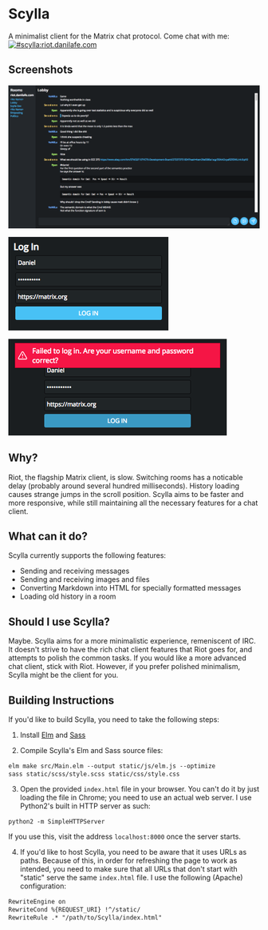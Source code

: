 # Scylla
A minimalist client for the Matrix chat protocol. Come chat with me: [![#scylla:riot.danilafe.com](https://img.shields.io/matrix/scylla:riot.danilafe.com.svg?label=%23scylla:riot.danilafe.com&server_fqdn=matrix.org)](https://matrix.to/#/#scylla:riot.danilafe.com)

## Screenshots
![Main View](screenshots/screenshot-1.png)

![Login View](screenshots/screenshot-2.png)

![Error](screenshots/screenshot-3.png)

## Why?
Riot, the flagship Matrix client, is slow. Switching rooms has a noticable delay (probably around several hundred milliseconds).
History loading causes strange jumps in the scroll position. Scylla aims to be faster and more responsive,
while still maintaining all the necessary features for a chat client. 

## What can it do?
Scylla currently supports the following features:
* Sending and receiving messages
* Sending and receiving images and files
* Converting Markdown into HTML for specially formatted messages
* Loading old history in a room

## Should I use Scylla?
Maybe. Scylla aims for a more minimalistic experience, remeniscent of IRC. It doesn't strive to have the rich chat client features
that Riot goes for, and attempts to polish the common tasks. If you would like a more advanced chat client, stick with Riot. However,
if you prefer polished minimalism, Scylla might be the client for you.

## Building Instructions
If you'd like to build Scylla, you need to take the following steps:
1. Install [Elm](https://elm-lang.org/) and [Sass](https://sass-lang.com/)

2. Compile Scylla's Elm and Sass source files:
```
elm make src/Main.elm --output static/js/elm.js --optimize
sass static/scss/style.scss static/css/style.css
```

3. Open the provided `index.html` file in your browser. You can't do it by just loading the file in Chrome;
you need to use an actual web server. I use Python2's built in HTTP server as such:
```
python2 -m SimpleHTTPServer
```
If you use this, visit the address `localhost:8000` once the server starts.

4. If you'd like to host Scylla, you need to be aware that it uses URLs as paths.
Because of this, in order for refreshing the page to work as intended,
you need to make sure that all URLs that don't start with "static" serve the
same `index.html` file. I use the following (Apache) configuration:
```
RewriteEngine on
RewriteCond %{REQUEST_URI} !^/static/
RewriteRule .* "/path/to/Scylla/index.html"
```
